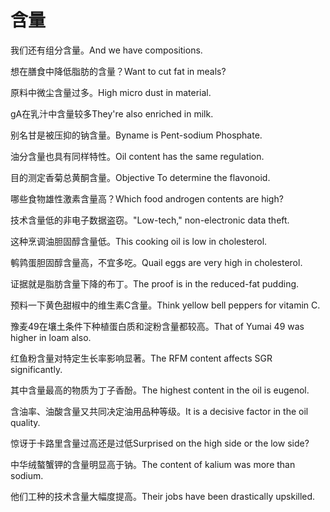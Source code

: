 # 含量

<p><span class="chinese">我们还有组分含量。</span><span class="english">And we have compositions.</span></p>

<p><span class="chinese">想在膳食中降低脂肪的含量？</span><span class="english">Want to cut fat in meals?</span></p>

<p><span class="chinese">原料中微尘含量过多。</span><span class="english">High micro dust in material.</span></p>

<p><span class="chinese">gA在乳汁中含量较多</span><span class="english">They're also enriched in milk.</span></p>

<p><span class="chinese">别名甘是被压抑的钠含量。</span><span class="english">Byname is Pent-sodium Phosphate.</span></p>

<p><span class="chinese">油分含量也具有同样特性。</span><span class="english">Oil content has the same regulation.</span></p>

<p><span class="chinese">目的测定香菊总黄酮含量。</span><span class="english">Objective To determine the flavonoid.</span></p>

<p><span class="chinese">哪些食物雄性激素含量高？</span><span class="english">Which food androgen contents are high?</span></p>

<p><span class="chinese">技术含量低的非电子数据盗窃。</span><span class="english">"Low-tech," non-electronic data theft.</span></p>

<p><span class="chinese">这种烹调油胆固醇含量低。</span><span class="english">This cooking oil is low in cholesterol.</span></p>

<p><span class="chinese">鹌鹑蛋胆固醇含量高，不宜多吃。</span><span class="english">Quail eggs are very high in cholesterol.</span></p>

<p><span class="chinese">证据就是脂肪含量下降的布丁。</span><span class="english">The proof is in the reduced-fat pudding.</span></p>

<p><span class="chinese">预料一下黄色甜椒中的维生素C含量。</span><span class="english">Think yellow bell peppers for vitamin C.</span></p>

<p><span class="chinese">豫麦49在壤土条件下种植蛋白质和淀粉含量都较高。</span><span class="english">That of Yumai 49 was higher in loam also.</span></p>

<p><span class="chinese">红鱼粉含量对特定生长率影响显著。</span><span class="english">The RFM content affects SGR significantly.</span></p>

<p><span class="chinese">其中含量最高的物质为丁子香酚。</span><span class="english">The highest content in the oil is eugenol.</span></p>

<p><span class="chinese">含油率、油酸含量又共同决定油用品种等级。</span><span class="english">It is a decisive factor in the oil quality.</span></p>

<p><span class="chinese">惊讶于卡路里含量过高还是过低</span><span class="english">Surprised on the high side or the low side?</span></p>

<p><span class="chinese">中华绒螯蟹钾的含量明显高于钠。</span><span class="english">The content of kalium was more than sodium.</span></p>

<p><span class="chinese">他们工种的技术含量大幅度提高。</span><span class="english">Their jobs have been drastically upskilled.</span></p>

